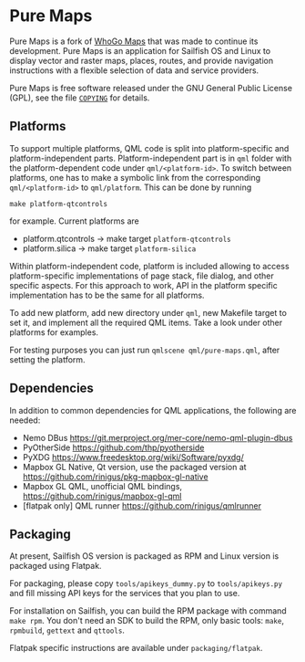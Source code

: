 # Pure Maps

Pure Maps is a fork of [WhoGo Maps](https://github.com/otsaloma/whogo-maps) 
that was made to continue its development. Pure Maps is an application
for Sailfish OS and Linux to display vector and raster maps, places,
routes, and provide navigation instructions with a flexible selection
of data and service providers.

Pure Maps is free software released under the GNU General Public License
(GPL), see the file [`COPYING`](COPYING) for details.


## Platforms

To support multiple platforms, QML code is split into
platform-specific and platform-independent parts. Platform-independent
part is in `qml` folder with the platform-dependent code under
`qml/<platform-id>`. To switch between platforms, one has to make a
symbolic link from the corresponding `qml/<platform-id>` to
`qml/platform`. This can be done by running 

```
make platform-qtcontrols
```

for example. Current platforms are 

* platform.qtcontrols -> make target `platform-qtcontrols`
* platform.silica -> make target `platform-silica`

Within platform-independent code, platform is included allowing to
access platform-specific implementations of page stack, file dialog,
and other specific aspects. For this approach to work, API in the
platform specific implementation has to be the same for all platforms. 

To add new platform, add new directory under `qml`, new Makefile
target to set it, and implement all the required QML items. Take a
look under other platforms for examples.

For testing purposes you can just run `qmlscene qml/pure-maps.qml`,
after setting the platform.


## Dependencies

In addition to common dependencies for QML applications, the following
are needed:

* Nemo DBus https://git.merproject.org/mer-core/nemo-qml-plugin-dbus
* PyOtherSide https://github.com/thp/pyotherside
* PyXDG https://www.freedesktop.org/wiki/Software/pyxdg/
* Mapbox GL Native, Qt version, use the packaged version at https://github.com/rinigus/pkg-mapbox-gl-native
* Mapbox GL QML, unofficial QML bindings, https://github.com/rinigus/mapbox-gl-qml
* [flatpak only] QML runner https://github.com/rinigus/qmlrunner


## Packaging

At present, Sailfish OS version is packaged as RPM and Linux version
is packaged using Flatpak.

For packaging, please copy `tools/apikeys_dummy.py` to
`tools/apikeys.py` and fill missing API keys for the services that you
plan to use.

For installation on Sailfish, you can build the RPM package with
command `make rpm`. You don't need an SDK to build the RPM, only basic
tools: `make`, `rpmbuild`, `gettext` and `qttools`.

Flatpak specific instructions are available under `packaging/flatpak`.
